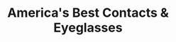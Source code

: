 ---
title: "America's Best Contacts & Eyeglasses"
url: /glen-mills/americas-best-contacts-und-eyeglasses/
shop: Optiker
---